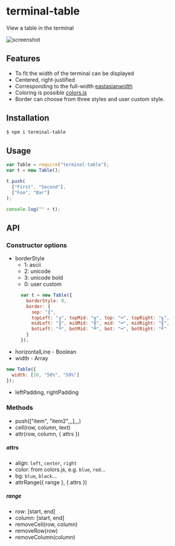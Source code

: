 terminal-table
==============
View a table in the terminal

![screenshot](https://raw.githubusercontent.com/zaftzaft/terminal-table/master/img/screenshot.png)


## Features
- To fit the width of the terminal can be displayed
- Centered, right-justified
- Corresponding to the full-width [eastasianwidth](https://github.com/komagata/eastasianwidth)
- Coloring is possible [colors.js](https://github.com/marak/colors.js)
- Border can choose from three styles and user custom style.


## Installation
```bash
$ npm i terminal-table
```

## Usage
``` js
var Table = require("terminal-table");
var t = new Table();

t.push(
  ["First", "Second"],
  ["Foo", "Bar"]
);

console.log("" + t);
```

## API

### Constructor options
- borderStyle
  - 1: ascii
  - 2: unicode
  - 3: unicode bold
  - 0: user custom
  ``` js
    var t = new Table({
      borderStyle: 0,
      border: {
        sep: "║",
        topLeft: "╔", topMid: "╦", top: "═", topRight: "╗",
        midLeft: "╠", midMid: "╬", mid: "═", midRight: "╣",
        botLeft: "╚", botMid: "╩", bot: "═", botRight: "╝"
      }
    });
  ```
- horizontalLine - Boolean
- width - Array
``` js
new Table({
  width: [10, "50%", "50%"]
});
```
- leftPadding, rightPadding



### Methods
- push(["item", "item2",,,],,,)
- cell(row, column, text)
- attr(row, column, { attrs })
##### attrs
  - align: `left`, `center`, `right`
  - color: from colors.js, e.g. `blue`, `red`...
  - bg: `blue`, `black`...
- attrRange({ range }, { attrs })
##### range
  - row: [start, end]
  - column: [start, end]
- removeCell(row, column)
- removeRow(row)
- removeColumn(column)
